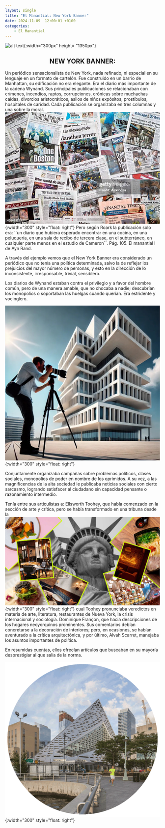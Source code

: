 ```yaml
---
layout: single
title: "El Manantial: New York Banner"
date: 2024-11-09  12:00:01 +0100
categories: 
    - El Manantial
---
```

![alt text](</assets/img/el manatial. banner.png>){:width="300px" height= "1350px"} 

<center><h2>NEW YORK BANNER:</h2></center>

Un periódico sensacionalista de New York,  nada refinado, ni especial en su lenguaje en un formato de cartelón. Fue construido en un barrio de Manhattan, su edificación no era elegante.  Era el diario más importante de la cadena Wynand. Sus principales publicaciones se relacionaban con crímenes, incendios, raptos, corrupciones, crónicas sobre muchachas caídas, divorcios aristocráticos, asilos de niños expósitos, prostíbulos, hospitales de caridad. Cada publicación se organizaba en tres columnas y una sobre la moral. ![alt text](</assets/img/periodicos.jpg>){:width="300" style="float: right"} Pero según Roark la publicación solo era: ´´un diario que hubiera esperado encontrar en una cocina, en una peluquería, en una sala de recibo de tercera clase, en el subterráneo, en cualquier parte menos en el estudio de Cameron´´.  Pág. 105.  El manantial I de Ayn Rand.

A través del ejemplo vemos que el New York Banner  era considerado un periódico  que  no tenía  una política determinada, salvo la de reflejar los  prejuicios del mayor número  de  personas, y esto en la dirección de lo inconsistente, irresponsable, trivial, sensiblero. 

Los  diarios de Wynand estaban contra el privilegio y a favor  del hombre común, pero de una manera amable, que no chocaba a nadie; descubrían los monopolios o  soportaban las huelgas cuando querían.  Era estridente y vocinglero.  

![alt text](</assets/img/fotografos.jpg>){:width="300" style="float: right"} 

Conjuntamente organizaba campañas sobre problemas políticos, clases sociales, monopolios de poder en nombre de los oprimidos. A su vez, a las magnificencias de la alta sociedad le publicaba noticias sociales con cierto sarcasmo, logrando satisfacer al ciudadano sin capacidad pensante o razonamiento intermedio.

Tenía entre sus articulistas a: Ellsworth Toohey, que  había comenzado en la sección de arte y  crítica, pero se había transformado en una tribuna  desde la ![alt text](<assets/img/restaurantes.jpg>){:width="300" style="float: right"} cual Toohey pronunciaba veredictos en materia de arte, literatura, restaurantes de Nueva York, la crisis internacional y sociología. Dominique Françon, que hacia descripciones de los hogares neoyorquinos prominentes. Sus comentarios debían concretarse a la decoración de interiores; pero, en ocasiones, se habían aventurado a la crítica arquitectónica,  y por último, Alvah Scarret, manejaba los asuntos importantes de  política. 


En resumidas cuentas, ellos ofrecían artículos que buscaban en su mayoría desprestigiar al que salía de la norma.


 ![alt text](</assets/img/nueva york.png>){:width="300" style="float: right"} 
